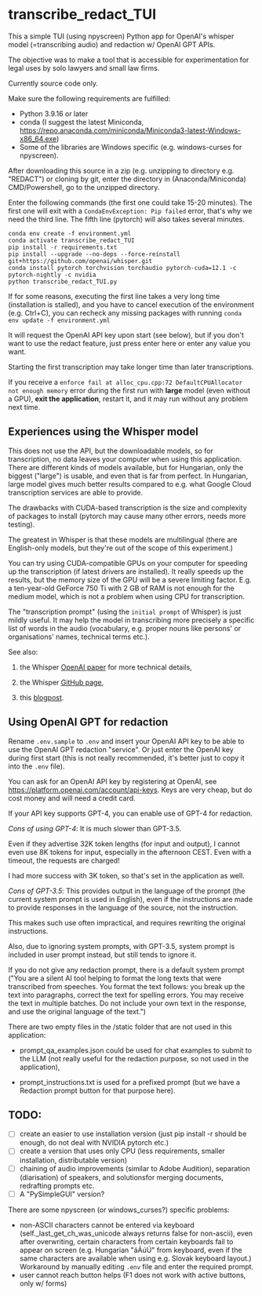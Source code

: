 # transcribe_redact_TUI

This a simple TUI (using npyscreen) Python app for OpenAI's whisper model (=transcribing audio) and redaction w/ OpenAI GPT APIs.

The objective was to make a tool that is accessible for experimentation for legal uses by solo lawyers and small law firms.

Currently source code only. 

Make sure the following requirements are fulfilled:

- Python 3.9.16 or later
- conda (I suggest the latest Miniconda, https://repo.anaconda.com/miniconda/Miniconda3-latest-Windows-x86_64.exe)
- Some of the libraries are Windows specific (e.g. windows-curses for npyscreen).

After downloading this source in a zip (e.g. unzipping to directory e.g. "REDACT") or cloning by git, enter the directory in (Anaconda/Miniconda) CMD/Powershell, go to the unzipped directory.

Enter the following commands (the first one could take 15-20 minutes). The first one will exit with a `CondaEnvException: Pip failed` error, that's why we need the third line. The fifth line (pytorch) will also takes several minutes.

```
conda env create -f environment.yml 
conda activate transcribe_redact_TUI
pip install -r requirements.txt
pip install --upgrade --no-deps --force-reinstall git+https://github.com/openai/whisper.git
conda install pytorch torchvision torchaudio pytorch-cuda=12.1 -c pytorch-nightly -c nvidia
python transcribe_redact_TUI.py
```

If for some reasons, executing the first line takes a very long time (installation is stalled), and you have to cancel execution of the environment (e.g. Ctrl+C), you can recheck any missing packages with running `conda env update -f environment.yml`

It will request the OpenAI API key upon start (see below), but if you don't want to use the redact feature, just press enter here or enter any value you want.

Starting the first transcription may take longer time than later transcriptions.

If you receive a `enforce fail at alloc_cpu.cpp:72 DefaultCPUAllocator not enough memory` error during the first run with **large** model (even without a GPU), **exit the application**, restart it, and it may run without any problem next time.

## Experiences using the Whisper model

This does not use the API, but the downloadable models, so for transcription, no data leaves your computer when using this application. There are different kinds of models available, but for Hungarian, only the biggest ("large") is usable, and even that is far from perfect. In Hungarian, large model gives much better results compared to e.g. what Google Cloud transcription services are able to provide.

The drawbacks with CUDA-based transcription is the size and complexity of packages to install (pytorch may cause many other errors, needs more testing).

The greatest in Whisper is that these models are multilingual (there are English-only models, but they're out of the scope of this experiment.)

You can try using CUDA-compatible GPUs on your computer for speeding up the transcription (if latest drivers are installed). It really speeds up the results, but the memory size of the GPU will be a severe limiting factor. E.g. a ten-year-old GeForce 750 Ti with 2 GB of RAM is not enough for the medium model, which is not a problem when using CPU for transcription.

The "transcription prompt" (using the `initial prompt` of Whisper) is just mildly useful. It may help the model in transcribing more precisely a specific list of words in the audio (vocabulary, e.g. proper nouns like persons' or organisations' names, technical terms etc.).

See also:

1. the Whisper [OpenAI paper](https://cdn.openai.com/papers/whisper.pdf) for more technical details,
        
2. the Whisper [GitHub page](https://github.com/openai/whisper),
        
3. this [blogpost](https://www.assemblyai.com/blog/how-to-run-openais-whisper-speech-recognition-model/).

## Using OpenAI GPT for redaction

Rename `.env.sample` to `.env` and insert your OpenAI API key to be able to use the OpenAI GPT redaction "service". Or just enter the OpenAI key during first start (this is not really recommended, it's better just to copy it into the `.env` file).

You can ask for an OpenAI API key by registering at OpenAI, see https://platform.openai.com/account/api-keys. Keys are very cheap, but do cost money and will need a credit card.

If your API key supports GPT-4, you can enable use of GPT-4 for redaction.

*Cons of using GPT-4*: It is much slower than GPT-3.5.

Even if they advertise 32K token lengths (for input and output), I cannot even use 8K tokens for input, especially in the afternoon CEST. Even with a timeout, the requests are charged!

I had more success with 3K token, so that's set in the application as well.

*Cons of GPT-3.5*: This provides output in the language of the prompt (the current system prompt is used in English), even if the instructions are made to provide responses in the language of the source, not the instruction.

This makes such use often impractical, and requires rewriting the original instructions.

Also, due to ignoring system prompts, with GPT-3.5, system prompt is included in user prompt instead, but still tends to ignore it.

If you do not give any redaction prompt, there is a default system prompt ("You are a silent AI tool helping to format the long texts that were transcribed from speeches. You format the text follows: you break up the text into paragraphs, correct the text for spelling errors. You may receive the text in multiple batches. Do not include your own text in the response, and use the original language of the text.")

There are two empty files in the /static folder that are not used in this application: 

- prompt_qa_examples.json could be used for chat examples to submit to the LLM (not really useful for the redaction purpose, so not used in the application),

- prompt_instructions.txt is used for a prefixed prompt (but we have a Redaction prompt button for that purpose here).

## TODO:  

- [ ] create an easier to use installation version (just pip install -r should be enough, do not deal with NVIDIA pytorch etc.)
- [ ] create a version that uses only CPU (less requirements, smaller installation, distributable version)
- [ ] chaining of audio improvements (similar to Adobe Audition), separation (diarisation) of speakers, and solutionsfor merging documents, redrafting prompts etc.
- [ ] A "PySimpleGUI" version?

There are some npyscreen (or windows_curses?) specific problems:
- non-ASCII characters cannot be entered via keyboard (self._last_get_ch_was_unicode always returns false for non-ascii), even after overwriting, certain characters from certain keyboards fail to appear on screen (e.g. Hungarian "áÁúÚ" from keyboard, even if the same characters are available when using e.g. Slovak keyboard layout.) Workaround by manually editing `.env` file and enter the required prompt.
- user cannot reach button helps (F1 does not work with active buttons, only w/ forms)
